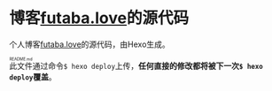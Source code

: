 # 博客[futaba.love](https://futaba.love)的源代码

个人博客[futaba.love](https://futaba.love)的源代码，由Hexo生成。

<ruby><rb>此文件</rb><rp>(</rp><rt>README.md</rt><rp>)</rp></ruby>通过命令`$ hexo deploy`上传，**任何直接的修改都将被下一次`$ hexo deploy`覆盖**。
